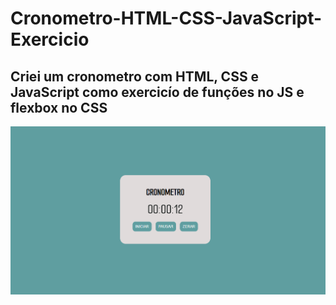 
 
# Cronometro-HTML-CSS-JavaScript-Exercicio
## Criei um cronometro com HTML, CSS e JavaScript como exercicío de funções no JS e  flexbox no CSS

![imagem do cronometro](https://github.com/Joanluiz/Cronometro-HTML-CSS-JavaScript-Exercicio/blob/main/Cronometro-pic.png)
